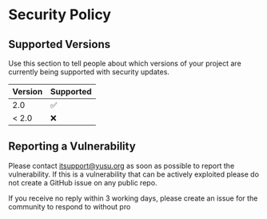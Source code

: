 # Security Policy

## Supported Versions

Use this section to tell people about which versions of your project are
currently being supported with security updates.

| Version | Supported          |
| ------- | ------------------ |
| 2.0     | :white_check_mark: |
| < 2.0   | :x:                |

## Reporting a Vulnerability

Please contact itsupport@yusu.org as soon as possible to report the vulnerability. If this is a vulnerability that can be actively exploited please do not create a GitHub issue on any public repo.

If you receive no reply within 3 working days, please create an issue for the community to respond to without pro
